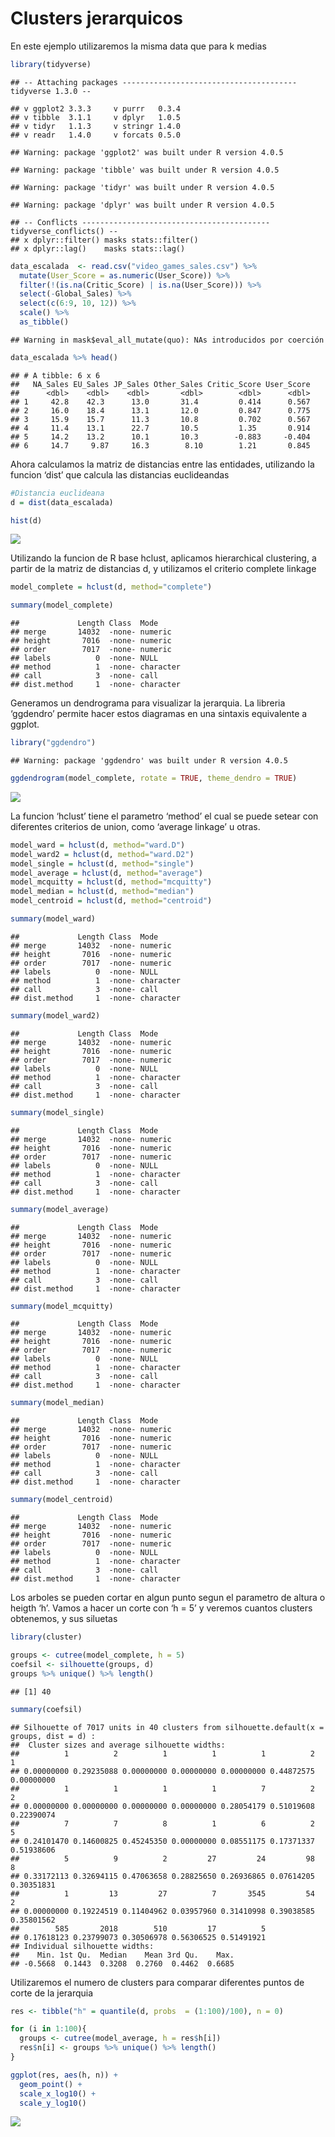 Clusters jerarquicos
================

En este ejemplo utilizaremos la misma data que para k medias

``` r
library(tidyverse)
```

    ## -- Attaching packages --------------------------------------- tidyverse 1.3.0 --

    ## v ggplot2 3.3.3     v purrr   0.3.4
    ## v tibble  3.1.1     v dplyr   1.0.5
    ## v tidyr   1.1.3     v stringr 1.4.0
    ## v readr   1.4.0     v forcats 0.5.0

    ## Warning: package 'ggplot2' was built under R version 4.0.5

    ## Warning: package 'tibble' was built under R version 4.0.5

    ## Warning: package 'tidyr' was built under R version 4.0.5

    ## Warning: package 'dplyr' was built under R version 4.0.5

    ## -- Conflicts ------------------------------------------ tidyverse_conflicts() --
    ## x dplyr::filter() masks stats::filter()
    ## x dplyr::lag()    masks stats::lag()

``` r
data_escalada  <- read.csv("video_games_sales.csv") %>% 
  mutate(User_Score = as.numeric(User_Score)) %>% 
  filter(!(is.na(Critic_Score) | is.na(User_Score))) %>% 
  select(-Global_Sales) %>% 
  select(c(6:9, 10, 12)) %>% 
  scale() %>% 
  as_tibble()
```

    ## Warning in mask$eval_all_mutate(quo): NAs introducidos por coerción

``` r
data_escalada %>% head()
```

    ## # A tibble: 6 x 6
    ##   NA_Sales EU_Sales JP_Sales Other_Sales Critic_Score User_Score
    ##      <dbl>    <dbl>    <dbl>       <dbl>        <dbl>      <dbl>
    ## 1     42.8    42.3      13.0       31.4         0.414      0.567
    ## 2     16.0    18.4      13.1       12.0         0.847      0.775
    ## 3     15.9    15.7      11.3       10.8         0.702      0.567
    ## 4     11.4    13.1      22.7       10.5         1.35       0.914
    ## 5     14.2    13.2      10.1       10.3        -0.883     -0.404
    ## 6     14.7     9.87     16.3        8.10        1.21       0.845

Ahora calculamos la matriz de distancias entre las entidades, utilizando
la funcion ‘dist’ que calcula las distancias euclideandas

``` r
#Distancia euclideana
d = dist(data_escalada)

hist(d)
```

![](README_files/figure-gfm/unnamed-chunk-2-1.png)<!-- -->

Utilizando la funcion de R base hclust, aplicamos hierarchical
clustering, a partir de la matriz de distancias d, y utilizamos el
criterio complete linkage

``` r
model_complete = hclust(d, method="complete") 

summary(model_complete)
```

    ##             Length Class  Mode     
    ## merge       14032  -none- numeric  
    ## height       7016  -none- numeric  
    ## order        7017  -none- numeric  
    ## labels          0  -none- NULL     
    ## method          1  -none- character
    ## call            3  -none- call     
    ## dist.method     1  -none- character

Generamos un dendrograma para visualizar la jerarquia. La libreria
‘ggdendro’ permite hacer estos diagramas en una sintaxis equivalente a
ggplot.

``` r
library("ggdendro")
```

    ## Warning: package 'ggdendro' was built under R version 4.0.5

``` r
ggdendrogram(model_complete, rotate = TRUE, theme_dendro = TRUE) 
```

![](README_files/figure-gfm/unnamed-chunk-4-1.png)<!-- -->

La funcion ‘hclust’ tiene el parametro ‘method’ el cual se puede setear
con diferentes criterios de union, como ‘average linkage’ u otras.

``` r
model_ward = hclust(d, method="ward.D") 
model_ward2 = hclust(d, method="ward.D2") 
model_single = hclust(d, method="single")
model_average = hclust(d, method="average") 
model_mcquitty = hclust(d, method="mcquitty") 
model_median = hclust(d, method="median") 
model_centroid = hclust(d, method="centroid") 

summary(model_ward)
```

    ##             Length Class  Mode     
    ## merge       14032  -none- numeric  
    ## height       7016  -none- numeric  
    ## order        7017  -none- numeric  
    ## labels          0  -none- NULL     
    ## method          1  -none- character
    ## call            3  -none- call     
    ## dist.method     1  -none- character

``` r
summary(model_ward2)
```

    ##             Length Class  Mode     
    ## merge       14032  -none- numeric  
    ## height       7016  -none- numeric  
    ## order        7017  -none- numeric  
    ## labels          0  -none- NULL     
    ## method          1  -none- character
    ## call            3  -none- call     
    ## dist.method     1  -none- character

``` r
summary(model_single)
```

    ##             Length Class  Mode     
    ## merge       14032  -none- numeric  
    ## height       7016  -none- numeric  
    ## order        7017  -none- numeric  
    ## labels          0  -none- NULL     
    ## method          1  -none- character
    ## call            3  -none- call     
    ## dist.method     1  -none- character

``` r
summary(model_average)
```

    ##             Length Class  Mode     
    ## merge       14032  -none- numeric  
    ## height       7016  -none- numeric  
    ## order        7017  -none- numeric  
    ## labels          0  -none- NULL     
    ## method          1  -none- character
    ## call            3  -none- call     
    ## dist.method     1  -none- character

``` r
summary(model_mcquitty)
```

    ##             Length Class  Mode     
    ## merge       14032  -none- numeric  
    ## height       7016  -none- numeric  
    ## order        7017  -none- numeric  
    ## labels          0  -none- NULL     
    ## method          1  -none- character
    ## call            3  -none- call     
    ## dist.method     1  -none- character

``` r
summary(model_median)
```

    ##             Length Class  Mode     
    ## merge       14032  -none- numeric  
    ## height       7016  -none- numeric  
    ## order        7017  -none- numeric  
    ## labels          0  -none- NULL     
    ## method          1  -none- character
    ## call            3  -none- call     
    ## dist.method     1  -none- character

``` r
summary(model_centroid)
```

    ##             Length Class  Mode     
    ## merge       14032  -none- numeric  
    ## height       7016  -none- numeric  
    ## order        7017  -none- numeric  
    ## labels          0  -none- NULL     
    ## method          1  -none- character
    ## call            3  -none- call     
    ## dist.method     1  -none- character

Los arboles se pueden cortar en algun punto segun el parametro de altura
o heigth ‘h’. Vamos a hacer un corte con ‘h = 5’ y veremos cuantos
clusters obtenemos, y sus siluetas

``` r
library(cluster)

groups <- cutree(model_complete, h = 5)  
coefsil <- silhouette(groups, d)
groups %>% unique() %>% length()
```

    ## [1] 40

``` r
summary(coefsil)
```

    ## Silhouette of 7017 units in 40 clusters from silhouette.default(x = groups, dist = d) :
    ##  Cluster sizes and average silhouette widths:
    ##          1          2          1          1          1          2          1 
    ## 0.00000000 0.29235088 0.00000000 0.00000000 0.00000000 0.44872575 0.00000000 
    ##          1          1          1          1          7          2          2 
    ## 0.00000000 0.00000000 0.00000000 0.00000000 0.28054179 0.51019608 0.22390074 
    ##          7          7          8          1          6          2          5 
    ## 0.24101470 0.14600825 0.45245350 0.00000000 0.08551175 0.17371337 0.51938606 
    ##          5          9          2         27         24         98          8 
    ## 0.33172113 0.32694115 0.47063658 0.28825650 0.26936865 0.07614205 0.30351831 
    ##          1         13         27          7       3545         54          2 
    ## 0.00000000 0.19224519 0.11404962 0.03957960 0.31410998 0.39038585 0.35801562 
    ##        585       2018        510         17          5 
    ## 0.17618123 0.23799073 0.30506978 0.56306525 0.51491921 
    ## Individual silhouette widths:
    ##    Min. 1st Qu.  Median    Mean 3rd Qu.    Max. 
    ## -0.5668  0.1443  0.3208  0.2760  0.4462  0.6685

Utilizaremos el numero de clusters para comparar diferentes puntos de
corte de la jerarquia

``` r
res <- tibble("h" = quantile(d, probs  = (1:100)/100), n = 0)

for (i in 1:100){
  groups <- cutree(model_average, h = res$h[i])  
  res$n[i] <- groups %>% unique() %>% length()
}  

ggplot(res, aes(h, n)) + 
  geom_point() + 
  scale_x_log10() + 
  scale_y_log10()
```

![](README_files/figure-gfm/unnamed-chunk-7-1.png)<!-- -->
